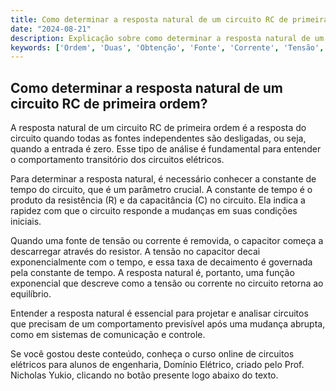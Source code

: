 ```yaml
---
title: Como determinar a resposta natural de um circuito RC de primeira ordem?
date: "2024-08-21"
description: Explicação sobre como determinar a resposta natural de um circuito RC de primeira ordem.
keywords: ['Ordem', 'Duas', 'Obtenção', 'Fonte', 'Corrente', 'Tensão', 'Constante']
---
```


## Como determinar a resposta natural de um circuito RC de primeira ordem?

A resposta natural de um circuito RC de primeira ordem é a resposta do circuito quando todas as fontes independentes são desligadas, ou seja, quando a entrada é zero. Esse tipo de análise é fundamental para entender o comportamento transitório dos circuitos elétricos.

Para determinar a resposta natural, é necessário conhecer a constante de tempo do circuito, que é um parâmetro crucial. A constante de tempo é o produto da resistência (R) e da capacitância (C) no circuito. Ela indica a rapidez com que o circuito responde a mudanças em suas condições iniciais.

Quando uma fonte de tensão ou corrente é removida, o capacitor começa a descarregar através do resistor. A tensão no capacitor decai exponencialmente com o tempo, e essa taxa de decaimento é governada pela constante de tempo. A resposta natural é, portanto, uma função exponencial que descreve como a tensão ou corrente no circuito retorna ao equilíbrio.

Entender a resposta natural é essencial para projetar e analisar circuitos que precisam de um comportamento previsível após uma mudança abrupta, como em sistemas de comunicação e controle.

Se você gostou deste conteúdo, conheça o curso online de circuitos elétricos para alunos de engenharia, Domínio Elétrico, criado pelo Prof. Nicholas Yukio, clicando no botão presente logo abaixo do texto.